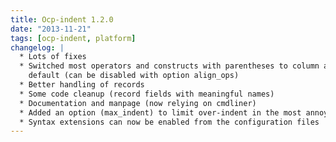 ```yaml
---
title: Ocp-indent 1.2.0
date: "2013-11-21"
tags: [ocp-indent, platform]
changelog: |
  * Lots of fixes
  * Switched most operators and constructs with parentheses to column aligned by
    default (can be disabled with option align_ops)
  * Better handling of records
  * Some code cleanup (record fields with meaningful names)
  * Documentation and manpage (now relying on cmdliner)
  * Added an option (max_indent) to limit over-indent in the most annoying cases
  * Syntax extensions can now be enabled from the configuration files
---
```


